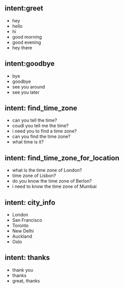 ## intent:greet
- hey
- hello
- hi
- good morning
- good evening
- hey there

## intent:goodbye
- bye
- goodbye
- see you around
- see you later

## intent: find_time_zone
- can you tell the time?
- coudl you tell me the time?
- i need you to find a time zone?
- can you find the time zone?
- what time is it?

## intent: find_time_zone_for_location
- what is the time zone of London?
- time zone of Lisbon?
- do you know the time zone of Berlon?
- i need to know the time zone of Mumbai

## intent: city_info
- London
- San Francisco
- Toronto
- New Delhi
- Auckland
- Oslo

## intent: thanks
- thank you
- thanks
- great, thanks